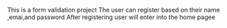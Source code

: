 This is a form validation project
The user can register based on their name ,emai,and password
After registering user will enter into the home pagee
